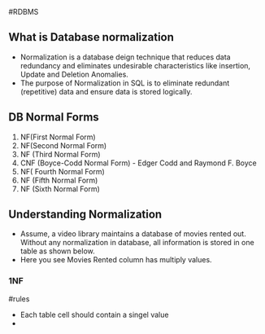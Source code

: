 #RDBMS

## What is Database normalization 
 - Normalization is a database deign technique that reduces data redundancy and eliminates undesirable characteristics like insertion, Update and Deletion Anomalies.
 - The purpose of Normalization in SQL is to eliminate redundant (repetitive) data and ensure data is stored logically.

## DB Normal Forms
1. NF(First Normal Form)
2. NF(Second Normal Form)
3. NF (Third Normal Form)
4. CNF (Boyce-Codd Normal Form) - Edger Codd and Raymond F. Boyce
5. NF( Fourth Normal Form)
6. NF (Fifth Normal Form)
7. NF (Sixth Normal Form)

## Understanding Normalization 
- Assume, a video library maintains a database of movies rented out. Without any normalization in database, all information is stored in one table as shown below.
- Here you see Movies Rented column has multiply values. 


### 1NF
#rules 

- Each table cell should contain a singel value
- 